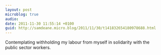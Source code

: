 ```yaml
---
layout: post
microblog: true
audio: 
date: 2011-11-30 11:55:14 +0100
guid: http://samdeane.micro.blog/2011/11/30/t141832654180978688.html
---
```

Contemplating withholding my labour from myself in solidarity with the public sector workers.
